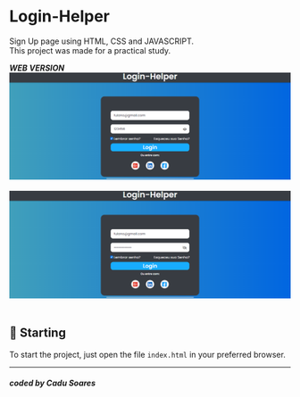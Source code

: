 # Login-Helper
Sign Up page using HTML, CSS and JAVASCRIPT.
<br/>
This project was made for a practical study.

***WEB VERSION***<br/>
<img src="img/form-01.png" alt="Web Version"/>
<br/>
<br/>
<img src="img/form-02.png" alt="Web Version"/>
<br/>
<br/>

## 🚀 Starting

To start the project, just open the file `index.html` in your preferred browser.

---
##### coded by Cadu Soares
